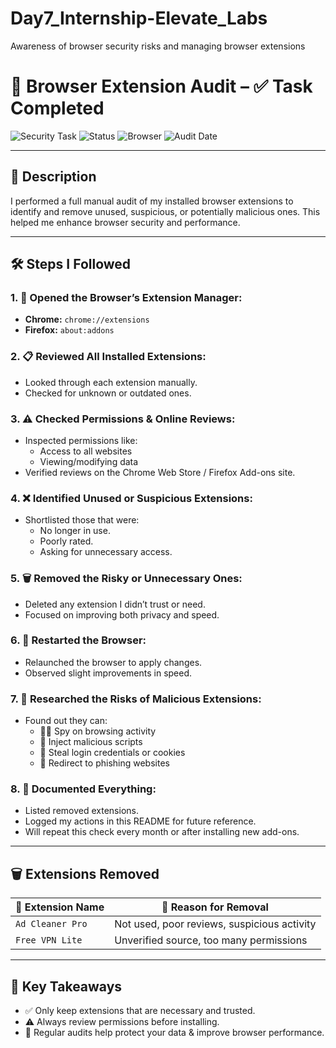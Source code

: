 # Day7_Internship-Elevate_Labs
Awareness of browser security risks and managing browser extensions

# 🔐 Browser Extension Audit – ✅ Task Completed

![Security Task](https://img.shields.io/badge/Task-Type%3A%20Security-blue)
![Status](https://img.shields.io/badge/Status-Completed-brightgreen)
![Browser](https://img.shields.io/badge/Browser-Chrome%20%7C%20Firefox-yellow)
![Audit Date](https://img.shields.io/badge/Last%20Audit-July%202025-lightgrey)

---

## 📝 Description

I performed a full manual audit of my installed browser extensions to identify and remove unused, suspicious, or potentially malicious ones. This helped me enhance browser security and performance.

---

## 🛠️ Steps I Followed

### 1. 🔎 Opened the Browser’s Extension Manager:
- **Chrome:** `chrome://extensions`
- **Firefox:** `about:addons`

### 2. 📋 Reviewed All Installed Extensions:
- Looked through each extension manually.
- Checked for unknown or outdated ones.

### 3. ⚠️ Checked Permissions & Online Reviews:
- Inspected permissions like:
  - Access to all websites
  - Viewing/modifying data
- Verified reviews on the Chrome Web Store / Firefox Add-ons site.

### 4. ❌ Identified Unused or Suspicious Extensions:
- Shortlisted those that were:
  - No longer in use.
  - Poorly rated.
  - Asking for unnecessary access.

### 5. 🗑️ Removed the Risky or Unnecessary Ones:
- Deleted any extension I didn’t trust or need.
- Focused on improving both privacy and speed.

### 6. 🔄 Restarted the Browser:
- Relaunched the browser to apply changes.
- Observed slight improvements in speed.

### 7. 🧠 Researched the Risks of Malicious Extensions:
- Found out they can:
  - 🕵️‍♂️ Spy on browsing activity
  - 🧪 Inject malicious scripts
  - 🧬 Steal login credentials or cookies
  - 🔀 Redirect to phishing websites

### 8. 🧾 Documented Everything:
- Listed removed extensions.
- Logged my actions in this README for future reference.
- Will repeat this check every month or after installing new add-ons.

---

## 🗑️ Extensions Removed

| 🧩 Extension Name   | 🚩 Reason for Removal                          |
|--------------------|------------------------------------------------|
| `Ad Cleaner Pro`    | Not used, poor reviews, suspicious activity    |
| `Free VPN Lite`     | Unverified source, too many permissions        |

---

## 📌 Key Takeaways

- ✅ Only keep extensions that are necessary and trusted.
- ⚠️ Always review permissions before installing.
- 🔄 Regular audits help protect your data & improve browser performance.



